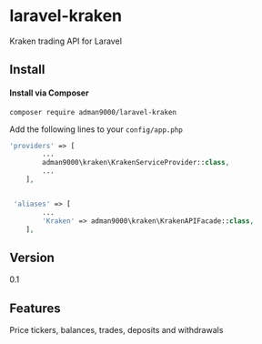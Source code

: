 # laravel-kraken
Kraken trading API for Laravel

## Install

#### Install via Composer

```
composer require adman9000/laravel-kraken
```

Add the following lines to your `config/app.php`

```php
'providers' => [
        ...
        adman9000\kraken\KrakenServiceProvider::class,
        ...
    ],


 'aliases' => [
        ...
        'Kraken' => adman9000\kraken\KrakenAPIFacade::class,
    ],
```

## Version

0.1

## Features

Price tickers, balances, trades, deposits and withdrawals